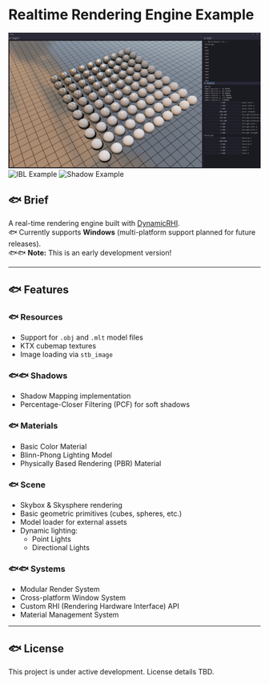 # Realtime Rendering Engine Example

![PBR Example](pbr.png)
![IBL Example](ibl.png)
![Shadow Example](shadow.png)

## :fish: Brief
A real-time rendering engine built with [DynamicRHI](https://github.com/chill-pxy/DynamicRHI).  
:fish: Currently supports **Windows** (multi-platform support planned for future releases).  
:fish::fish: **Note:** This is an early development version!

---

## :fish: Features

### :fish: Resources
- Support for `.obj` and `.mlt` model files  
- KTX cubemap textures  
- Image loading via `stb_image`  

### :fish::fish: Shadows
- Shadow Mapping implementation  
- Percentage-Closer Filtering (PCF) for soft shadows  

### :fish: Materials
- Basic Color Material  
- Blinn-Phong Lighting Model  
- Physically Based Rendering (PBR) Material  

### :fish: Scene
- Skybox & Skysphere rendering  
- Basic geometric primitives (cubes, spheres, etc.)  
- Model loader for external assets  
- Dynamic lighting:  
  - Point Lights  
  - Directional Lights  

### :fish::fish: Systems
- Modular Render System  
- Cross-platform Window System  
- Custom RHI (Rendering Hardware Interface) API  
- Material Management System  

---

## :fish: License  
This project is under active development. License details TBD.  